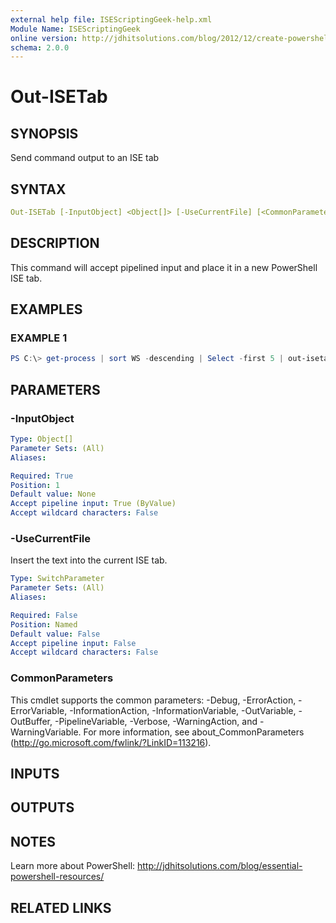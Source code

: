 ```yaml
---
external help file: ISEScriptingGeek-help.xml
Module Name: ISEScriptingGeek
online version: http://jdhitsolutions.com/blog/2012/12/create-powershell-scripts-with-a-single-command
schema: 2.0.0
---
```


# Out-ISETab

## SYNOPSIS

Send command output to an ISE tab

## SYNTAX

```yaml
Out-ISETab [-InputObject] <Object[]> [-UseCurrentFile] [<CommonParameters>]
```

## DESCRIPTION

This command will accept pipelined input and place it in a new PowerShell ISE tab.

## EXAMPLES

### EXAMPLE 1

```powershell
PS C:\> get-process | sort WS -descending | Select -first 5 | out-isetab
```

## PARAMETERS

### -InputObject

```yaml
Type: Object[]
Parameter Sets: (All)
Aliases:

Required: True
Position: 1
Default value: None
Accept pipeline input: True (ByValue)
Accept wildcard characters: False
```

### -UseCurrentFile

Insert the text into the current ISE tab.

```yaml
Type: SwitchParameter
Parameter Sets: (All)
Aliases:

Required: False
Position: Named
Default value: False
Accept pipeline input: False
Accept wildcard characters: False
```

### CommonParameters

This cmdlet supports the common parameters: -Debug, -ErrorAction, -ErrorVariable, -InformationAction, -InformationVariable, -OutVariable, -OutBuffer, -PipelineVariable, -Verbose, -WarningAction, and -WarningVariable.
For more information, see about_CommonParameters (http://go.microsoft.com/fwlink/?LinkID=113216).

## INPUTS

## OUTPUTS

## NOTES

Learn more about PowerShell: http://jdhitsolutions.com/blog/essential-powershell-resources/

## RELATED LINKS

